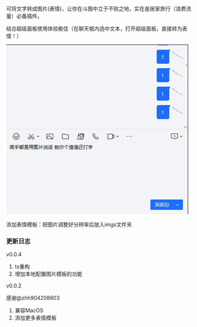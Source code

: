 可将文字转成图片(表情)，让你在斗图中立于不败之地，实在是居家旅行（浪费流量）必备插件。

结合超级面板使用体验极佳（在聊天框内选中文本，打开超级面板，直接转为表情！）

![image](./yanshi.gif)

添加表情模板：把图片调整好分辨率后放入imgs文件夹

### 更新日志
v0.0.4
1. ts重构
2. 增加本地配置图片模板的功能

v0.0.2 

 感谢@zhh904208603
1. 兼容MacOS
2. 添加更多表情模板
